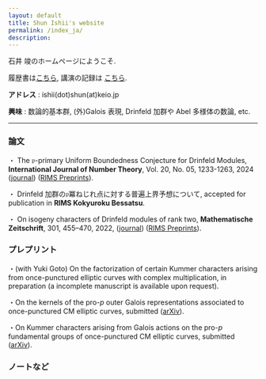 ```yaml
---
layout: default
title: Shun Ishii's website
permalink: /index_ja/
description:
---
```


石井 竣のホームページにようこそ.

履歴書は[こちら](/cv_ja), 講演の記録は [こちら](/talks_ja).

**アドレス** : ishii(dot)shun(at)keio.jp

**興味** : 数論的基本群, (外)Galois 表現, Drinfeld 加群や Abel 多様体の数論, etc.

---

### 論文

・ The $\mathfrak{p}$-primary Uniform Boundedness Conjecture for Drinfeld Modules, **International Journal of Number Theory**, Vol. 20, No. 05, 1233-1263, 2024 ([journal](https://www.worldscientific.com/doi/10.1142/S1793042124500611)) ([RIMS Preprints](https://www.kurims.kyoto-u.ac.jp/preprint/file/RIMS1927.pdf)).

・ Drinfeld 加群の$\mathfrak{p}$冪ねじれ点に対する普遍上界予想について, accepted for publication in **RIMS Kokyuroku Bessatsu**.

・ On isogeny characters of Drinfeld modules of rank two, **Mathematische Zeitschrift**, 301, 455–470, 2022, ([journal](https://link.springer.com/article/10.1007/s00209-021-02921-5)) ([RIMS Preprints](https://www.kurims.kyoto-u.ac.jp/preprint/file/RIMS1947-revision.pdf)).

### プレプリント

・(with Yuki Goto) On the factorization of certain Kummer characters arising from once-punctured elliptic curves with complex multiplication, in preparation (a incomplete manuscript is available upon request).

・On the kernels of the pro-$p$ outer Galois representations associated to once-punctured CM elliptic curves, submitted ([arXiv](https://arxiv.org/abs/2312.04196)).

・On Kummer characters arising from Galois actions on the pro-$p$ fundamental groups of once-punctured CM elliptic curves, submitted ([arXiv](https://arxiv.org/abs/2312.04175)).

### ノートなど

